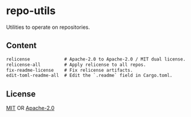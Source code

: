 # repo-utils
Utilities to operate on repositories.

## Content
```txt
relicense             # Apache-2.0 to Apache-2.0 / MIT dual license.
relicense-all         # Apply relicense to all repos.
fix-readme-license    # Fix relicense artifacts.
edit-toml-readme-all  # Edit the `.readme` field in Cargo.toml.
```

## License
[MIT](./LICENSE-MIT) OR [Apache-2.0](./LICENSE-APACHE)
